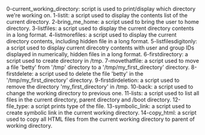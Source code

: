 0-current_working_directory: script is used to print/display which directory we're working on.
1-listit: a script used to display the contents list of the current directory.
2-bring_me_home: a script used to bring the user to home directory.
3-listfiles: a script used to display the current directory contents in a long format.
4-listmorefiles: a script used to display the current directory contents, including hidden file in a long format.
5-listfilesdigitonly: a script used to display current direcotry contents with user and group IDs displayed in numerically, hidden files in a long format.
6-firstdirectory: a script used to create directory in /tmp.
7-movethatfile: a script used to move a file 'betty' from '/tmp' directory to a '/tmp/my_first_directory' directory.
8-firstdelete: a script used to delete the file 'betty' in the '/tmp/my_first_directory' directory.
9-firstdirdeletion: a script used to remove the directory 'my_first_directory' in /tmp.
10-back: a script used to change the working directory to previous one.
11-lists: a script used to list all files in the current directory, parent directory and /boot directory.
12-file_type: a script prints type of the file.
13-symbolic_link: a script used to create symbolic link in the current working directory.
14-copy_html: a script used to copy all HTML files from the current working directory to parent of working directory.

